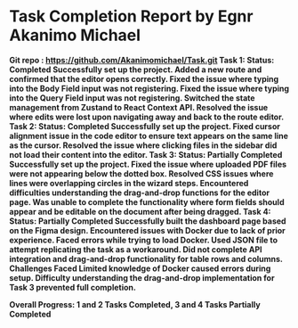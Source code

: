 # Task Completion Report by Egnr Akanimo Michael
<strong> Git repo : https://github.com/Akanimomichael/Task.git </storng>
Task 1:
Status: Completed
Successfully set up the project.
Added a new route and confirmed that the editor opens correctly.
Fixed the issue where typing into the Body Field input was not registering.
Fixed the issue where typing into the Query Field input was not registering.
Switched the state management from Zustand to React Context API.
Resolved the issue where edits were lost upon navigating away and back to the route editor.
Task 2:
Status: Completed
Successfully set up the project.
Fixed cursor alignment issue in the code editor to ensure text appears on the same line as the cursor.
Resolved the issue where clicking files in the sidebar did not load their content into the editor.
Task 3:
Status: Partially Completed
Successfully set up the project.
Fixed the issue where uploaded PDF files were not appearing below the dotted box.
Resolved CSS issues where lines were overlapping circles in the wizard steps.
Encountered difficulties understanding the drag-and-drop functions for the editor page.
Was unable to complete the functionality where form fields should appear and be editable on the document after being dragged.
Task 4:
Status: Partially Completed
Successfully built the dashboard page based on the Figma design.
Encountered issues with Docker due to lack of prior experience.
Faced errors while trying to load Docker.
Used JSON file to attempt replicating the task as a workaround.
Did not complete API integration and drag-and-drop functionality for table rows and columns.
Challenges Faced
Limited knowledge of Docker caused errors during setup.
Difficulty understanding the drag-and-drop implementation for Task 3 prevented full completion.

Overall Progress: 1 and 2 Tasks Completed, 3 and 4 Tasks Partially Completed


